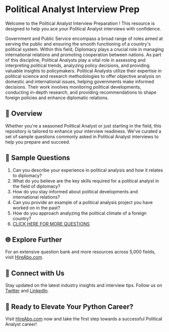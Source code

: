 # Political Analyst Interview Prep

Welcome to the Political Analyst Interview Preparation ! This resource is designed to help you ace your Political Analyst interviews with confidence.

Government and Public Service encompass a broad range of roles aimed at serving the public and ensuring the smooth functioning of a country's political system. Within this field, Diplomacy plays a crucial role in managing international relations and promoting cooperation between nations. As part of this discipline, Political Analysts play a vital role in assessing and interpreting political trends, analyzing policy decisions, and providing valuable insights to policymakers. Political Analysts utilize their expertise in political science and research methodologies to offer objective analysis on domestic and international issues, helping governments make informed decisions. Their work involves monitoring political developments, conducting in-depth research, and providing recommendations to shape foreign policies and enhance diplomatic relations.

## 🚀 Overview

Whether you're a seasoned Political Analyst or just starting in the field, this repository is tailored to enhance your interview readiness. We've curated a set of sample questions commonly asked in Political Analyst interviews to help you prepare and succeed.

## 📝 Sample Questions

1. Can you describe your experience in political analysis and how it relates to diplomacy?
2. What do you believe are the key skills required for a political analyst in the field of diplomacy?
3. How do you stay informed about political developments and international relations?
4. Can you provide an example of a political analysis project you have worked on in the past?
5. How do you approach analyzing the political climate of a foreign country?
6. [CLICK HERE FOR MORE QUESTIONS](https://hireabo.com/job/17_1_19/Political%20Analyst)

## 🌐 Explore Further

For an extensive question bank and more resources across 5,000 fields, visit [HireAbo.com](https://www.hireabo.com).

## 📱 Connect with Us

Stay updated on the latest industry insights and interview tips. Follow us on [Twitter](https://twitter.com/hireabo) and [LinkedIn](https://www.linkedin.com/in/hire-abo-3609972a8/).

## 🚀 Ready to Elevate Your Python Career?

Visit [HireAbo.com](https://www.hireabo.com) now and take the first step towards a successful Political Analyst career!